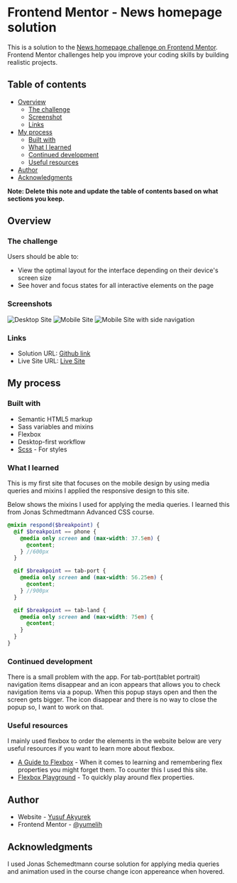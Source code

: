 # Frontend Mentor - News homepage solution

This is a solution to the [News homepage challenge on Frontend Mentor](https://www.frontendmentor.io/challenges/news-homepage-H6SWTa1MFl). Frontend Mentor challenges help you improve your coding skills by building realistic projects.

## Table of contents

- [Overview](#overview)
  - [The challenge](#the-challenge)
  - [Screenshot](#screenshot)
  - [Links](#links)
- [My process](#my-process)
  - [Built with](#built-with)
  - [What I learned](#what-i-learned)
  - [Continued development](#continued-development)
  - [Useful resources](#useful-resources)
- [Author](#author)
- [Acknowledgments](#acknowledgments)

**Note: Delete this note and update the table of contents based on what sections you keep.**

## Overview

### The challenge

Users should be able to:

- View the optimal layout for the interface depending on their device's screen size
- See hover and focus states for all interactive elements on the page

### Screenshots

![Desktop Site](./screenshoots/screenshot1.png "Desktop Site")
![Mobile Site](./screenshoots/screenshot2.png "Mobile Site")
![Mobile Site with side navigation](./screenshoots/screenshot3.png "Mobile Site with side navigation")

### Links

- Solution URL: [Github link](https://github.com/yumelih/news-homepage-main)
- Live Site URL: [Live Site](https://yumelih.github.io/news-homepage-main/)

## My process

### Built with

- Semantic HTML5 markup
- Sass variables and mixins
- Flexbox
- Desktop-first workflow
- [Scss](https://sass-lang.com/) - For styles

### What I learned

This is my first site that focuses on the mobile design by using media queries and mixins I applied the responsive design to this site.

Below shows the mixins I used for applying the media queries. I learned this from Jonas Schmedtmann Advanced CSS course.

```scss
@mixin respond($breakpoint) {
  @if $breakpoint == phone {
    @media only screen and (max-width: 37.5em) {
      @content;
    } //600px
  }

  @if $breakpoint == tab-port {
    @media only screen and (max-width: 56.25em) {
      @content;
    } //900px
  }

  @if $breakpoint == tab-land {
    @media only screen and (max-width: 75em) {
      @content;
    }
  }
}
```

### Continued development

There is a small problem with the app. For tab-port(tablet portrait) navigation items disappear and an icon appears that allows you to check navigation items via a popup. When this popup stays open and then the screen gets bigger. The icon disappear and there is no way to close the popup so, I want to work on that.

### Useful resources

I mainly used flexbox to order the elements in the website below are very useful resources if you want to learn more about flexbox.

- [A Guide to Flexbox](https://css-tricks.com/snippets/css/a-guide-to-flexbox/) - When it comes to learning and remembering flex properties you might forget them. To counter this I used this site.
- [Flexbox Playground](https://codepen.io/enxaneta/full/adLPwv/) - To quickly play around flex properties.

## Author

- Website - [Yusuf Akyurek](https://www.your-site.com)
- Frontend Mentor - [@yumelih](https://www.frontendmentor.io/profile/yourusername)

## Acknowledgments

I used Jonas Schemedtmann course solution for applying media queries and animation used in the course change icon appereance when hovered.

